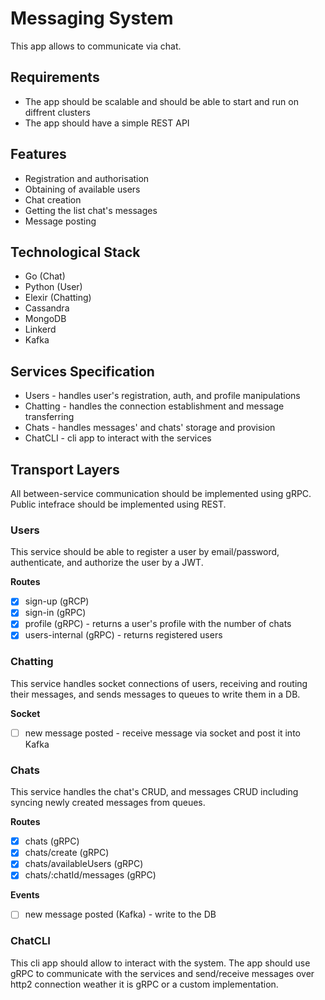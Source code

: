 # Messaging System

This app allows to communicate via chat.

## Requirements

- The app should be scalable and should be able to start and run on diffrent clusters
- The app should have a simple REST API

## Features

- Registration and authorisation
- Obtaining of available users
- Chat creation
- Getting the list chat's messages
- Message posting

## Technological Stack

- Go (Chat)
- Python (User)
- Elexir (Chatting)
- Cassandra
- MongoDB
- Linkerd
- Kafka

## Services Specification

- Users - handles user's registration, auth, and profile manipulations
- Chatting - handles the connection establishment and message transferring
- Chats - handles messages' and chats' storage and provision
- ChatCLI - cli app to interact with the services

## Transport Layers

All between-service communication should be implemented using gRPC.
Public intefrace should be implemented using REST.

### Users

This service should be able to register a user by email/password, authenticate,
and authorize the user by a JWT.

**Routes**

- [X] sign-up (gRCP)
- [X] sign-in (gRPC)
- [X] profile (gRPC) - returns a user's profile with the number of chats
- [X] users-internal (gRPC) - returns registered users

### Chatting

This service handles socket connections of users, receiving and routing their
messages, and sends messages to queues to write them in a DB.

**Socket**

- [ ] new message posted - receive message via socket and post it into Kafka

### Chats

This service handles the chat's CRUD, and messages CRUD including syncing newly
created messages from queues.

**Routes**

- [X] chats (gRPC)
- [X] chats/create (gRPC)
- [X] chats/availableUsers (gRPC)
- [X] chats/:chatId/messages (gRPC)

**Events**
- [ ] new message posted (Kafka) - write to the DB

### ChatCLI

This cli app should allow to interact with the system. The app should use gRPC
to communicate with the services and send/receive messages over http2 connection
weather it is gRPC or a custom implementation.
